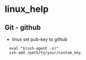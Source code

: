 # linux_help

## Git - github
  - linux set pub-key to github
  ```
    eval "$(ssh-agent -s)"
    ssh-add /path/to/your/custom_key
  ```
